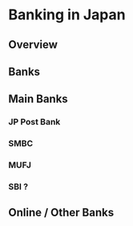 # Banking in Japan

## Overview

## Banks

## Main Banks

### JP Post Bank

### SMBC

### MUFJ

### SBI ?

## Online / Other Banks